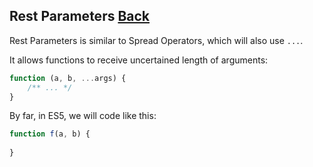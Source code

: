 ## Rest Parameters [Back](./../es6.md)

Rest Parameters is similar to Spread Operators, which will also use `...`.

It allows functions to receive uncertained length of arguments:

```js
function (a, b, ...args) {
    /** ... */
}
```

By far, in ES5, we will code like this:

```js
function f(a, b) {
    
}
```

